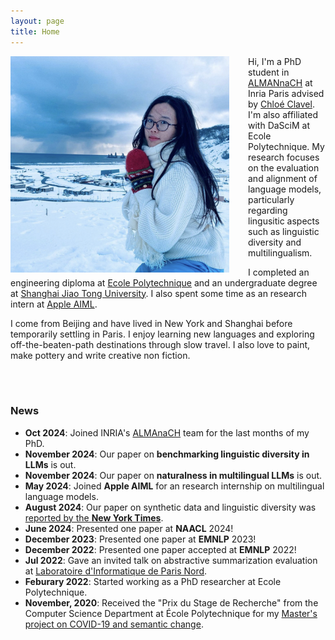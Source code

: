 ```yaml
---
layout: page
title: Home
---
```



<img align="left" style="padding-right: 30px; width: 350px" src="pic_mx.jpg">

Hi, I'm a PhD student in [ALMANnaCH](https://almanach.inria.fr/index-fr.html) at Inria Paris advised by [Chloé Clavel](https://clavel.wp.imt.fr/). I'm also affiliated with DaSciM at Ecole Polytechnique. My research focuses on the evaluation and alignment of language models, particularly regarding lingusitic aspects such as linguistic diversity and multilingualism.

I completed an engineering diploma at [Ecole Polytechnique](https://www.polytechnique.edu/) and an undergraduate degree at [Shanghai Jiao Tong University](https://en.sjtu.edu.cn/). I also spent some time as an research intern at [Apple AIML](https://machinelearning.apple.com/).

I come from Beijing and have lived in New York and Shanghai before temporarily settling in Paris. I enjoy learning new languages and exploring off-the-beaten-path destinations through slow travel. I also love to paint, make pottery and write creative non fiction.

<br>
<br>


### News

* **Oct 2024**: Joined INRIA's [ALMAnaCH](https://almanach.inria.fr/index-fr.html) team for the last months of my PhD.
* **November 2024**: Our paper on **benchmarking linguistic diversity in LLMs** is out.
* **November 2024**: Our paper on **naturalness in multilingual LLMs** is out.
* **May 2024**: Joined **Apple AIML** for an research internship on multilingual language models.
* **August 2024**: Our paper on synthetic data and linguistic diversity was [reported by the **New York Times**](https://www.nytimes.com/interactive/2024/08/26/upshot/ai-synthetic-data.html?unlocked_article_code=1.F04.kJ4l.YL3ADZ0eRmy4).
* **June 2024**: Presented one paper at **NAACL** 2024!
* **December 2023**: Presented one paper at **EMNLP** 2023!
* **December 2022**: Presented one paper accepted at **EMNLP** 2022!
* **Jul 2022**: Gave an invited talk on abstractive summarization evaluation at [Laboratoire d'Informatique de Paris Nord](https://lipn.univ-paris13.fr).
* **Feburary 2022**: Started working as a PhD researcher at Ecole Polytechnique.
* **November, 2020**: Received the "Prix du Stage de Recherche" from the Computer Science Department at École Polytechnique for my [Master's project on COVID-19 and semantic change](https://arxiv.org/abs/2102.07836).
